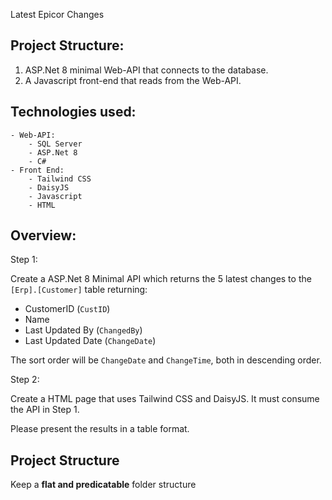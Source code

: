 Latest Epicor Changes

## Project Structure:
1) ASP.Net 8 minimal Web-API that connects to the database.
2) A Javascript front-end that reads from the Web-API.

## Technologies used:
    - Web-API:
        - SQL Server
        - ASP.Net 8
        - C#
    - Front End:
        - Tailwind CSS
        - DaisyJS
        - Javascript
        - HTML


## Overview:

Step 1:

Create a ASP.Net 8 Minimal API which returns the 5 latest changes to the `[Erp].[Customer]` table returning:
 - CustomerID (`CustID`)
 - Name
 - Last Updated By (`ChangedBy`)
 - Last Updated Date (`ChangeDate`)

The sort order will be `ChangeDate` and `ChangeTime`, both in descending order.


Step 2:

Create a HTML page that uses Tailwind CSS and DaisyJS.
It must consume the API in Step 1.

Please present the results in a table format.


## Project Structure

Keep a **flat and predicatable** folder structure

